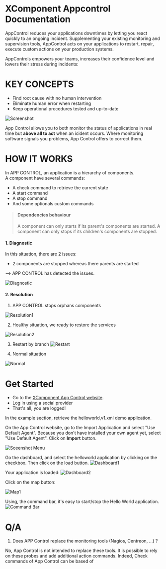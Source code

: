 # XComponent Appcontrol Documentation

AppControl reduces your applications downtimes by letting you react quickly to an ongoing incident.
Supplementing your existing monitoring and supervision tools, AppControl acts on your applications to restart, repair, execute custom actions on your production systems.

AppControls empowers your teams, increases their confidence level and lowers their stress during incidents:

# KEY CONCEPTS

- Find root cause with no human intervention
- Eliminate human error when restarting
- Keep operational procedures tested and up-to-date

![Screenshot](images/screenshot.png)

App Control allows you to both monitor the status of applications in real time but **above all to act** when an icident occurs.
Where monitoring software signals you problems, App Control offers to correct them.

# HOW IT WORKS

In APP CONTROL, an application is a hierarchy of components. <br> A component have several commands:

- A check command to retrieve the current state
- A start command
- A stop command
- And some optionals custom commands

> #### Dependencies behaviour
>
> A component can only starts if its parent's components are started.
> A component can only stops if its children's components are stopped.

#### 1. Diagnostic

In this situation, there are 2 issues:

- 2 components are stopped whereas there parents are started

--> APP CONTROL has detected the issues.

![Diagnostic](images/diagnostic.png)

#### 2. Resolution

1. APP CONTROL stops orphans components

![Resolution1](images/resolution1.png)

2. Healthy situation, we ready to restore the services

![Resolution2](images/resolution2.png)

3. Restart by branch
   ![Restart](images/restart.png)

4. Normal situation

![Normal](images/normal.png)

# Get Started

- Go to the [XComponent App Control website](https://appcontrol.xcomponent.com).
- Log in using a social provider
- That's all, you are logged!

In the example section, retrieve the helloworld,v1.xml demo application.

On the App Control website, go to the Import Application and select "Use Default Agent".
Because you don't have installed your own agent yet, select "Use Default Agent".
Click on **Import** button.

![Sceenshot Menu](images/sceenshot_menu.png)

Go the dashboard, and select the helloworld application by clicking on the checkbox.
Then click on the load button.
![Dashboard1](images/dashboard1.png)

Your application is loaded:
![Dashboard2](images/dashboard2.png)

Click on the map button:

![Map1](images/map1.png)

Using, the command bar, it's easy to start/stop the Hello World application.
![Command Bar](images/command_bar.png)

# Q/A

1. Does APP Control replace the monitoring tools (Nagios, Centreon, ...) ?

No, App Control is not intended to replace these tools. It is possible to rely on these probes and add additional action commands.
Indeed, Check commands of App Control can be based of
